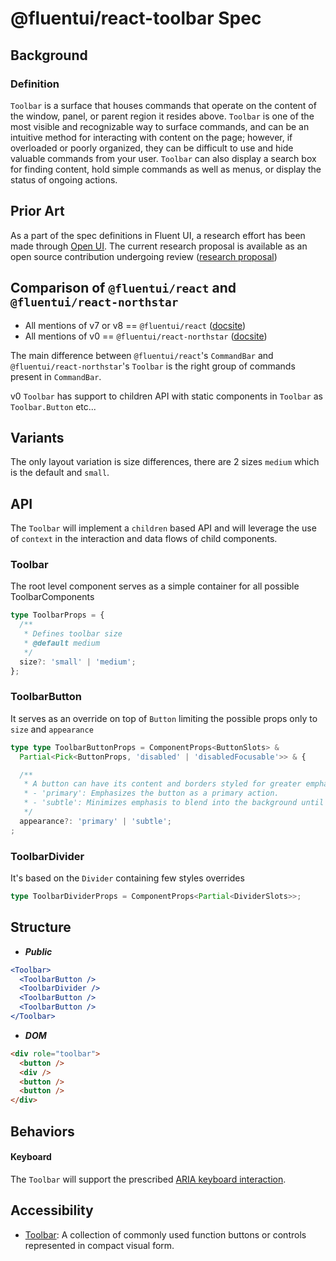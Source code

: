 # @fluentui/react-toolbar Spec

## Background

### Definition

`Toolbar` is a surface that houses commands that operate on the content of the window, panel, or parent region it resides above. `Toolbar` is one of the most visible and recognizable way to surface commands, and can be an intuitive method for interacting with content on the page; however, if overloaded or poorly organized, they can be difficult to use and hide valuable commands from your user. `Toolbar` can also display a search box for finding content, hold simple commands as well as menus, or display the status of ongoing actions.

## Prior Art

As a part of the spec definitions in Fluent UI, a research effort has been made through [Open UI](https://open-ui.org/). The current research proposal is available as an open source contribution undergoing review ([research proposal](https://github.com/openui/open-ui/pull/452))

## Comparison of `@fluentui/react` and `@fluentui/react-northstar`

- All mentions of v7 or v8 == `@fluentui/react` ([docsite](https://developer.microsoft.com/en-us/fluentui#/))
- All mentions of v0 == `@fluentui/react-northstar` ([docsite](https://fluentsite.z22.web.core.windows.net/))

The main difference between `@fluentui/react`'s `CommandBar` and `@fluentui/react-northstar`'s `Toolbar` is the right group of commands present in `CommandBar`.

v0 `Toolbar` has support to children API with static components in `Toolbar` as `Toolbar.Button` etc...

## Variants

The only layout variation is size differences, there are 2 sizes `medium` which is the default and `small`.

## API

The `Toolbar` will implement a `children` based API and will leverage the use of `context` in the interaction and data flows of child components.

### Toolbar

The root level component serves as a simple container for all possible ToolbarComponents

```typescript
type ToolbarProps = {
  /**
   * Defines toolbar size
   * @default medium
   */
  size?: 'small' | 'medium';
};
```

### ToolbarButton

It serves as an override on top of `Button` limiting the possible props only to `size` and `appearance`

```typescript
type type ToolbarButtonProps = ComponentProps<ButtonSlots> &
  Partial<Pick<ButtonProps, 'disabled' | 'disabledFocusable'>> & {

  /**
   * A button can have its content and borders styled for greater emphasis or to be subtle.
   * - 'primary': Emphasizes the button as a primary action.
   * - 'subtle': Minimizes emphasis to blend into the background until hovered or focused.
   */
  appearance?: 'primary' | 'subtle';
;
```

### ToolbarDivider

It's based on the `Divider` containing few styles overrides

```typescript
type ToolbarDividerProps = ComponentProps<Partial<DividerSlots>>;
```

## Structure

- _**Public**_

```jsx
<Toolbar>
  <ToolbarButton />
  <ToolbarDivider />
  <ToolbarButton />
  <ToolbarButton />
</Toolbar>
```

- _**DOM**_

```html
<div role="toolbar">
  <button />
  <div />
  <button />
  <button />
</div>
```

## Behaviors

#### **Keyboard**

The `Toolbar` will support the prescribed [ARIA keyboard interaction](https://www.w3.org/TR/wai-aria-practices/examples/toolbar/toolbar.html).

## Accessibility

- [Toolbar](https://www.w3.org/TR/wai-aria-1.1/#Toolbar): A collection of commonly used function buttons or controls represented in compact visual form.
